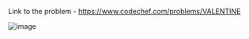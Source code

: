 Link to the problem - https://www.codechef.com/problems/VALENTINE


![image](https://user-images.githubusercontent.com/57552973/232555339-a4f626c5-8671-4740-9c93-5cfe6c47dac3.png)
